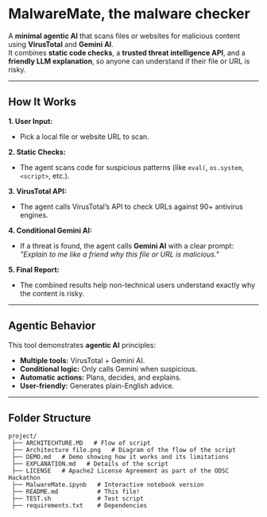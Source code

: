 # MalwareMate, the malware checker

A **minimal agentic AI** that scans files or websites for malicious content using **VirusTotal** and **Gemini AI**.  
It combines **static code checks**, a **trusted threat intelligence API**, and a **friendly LLM explanation**, so anyone can understand if their file or URL is risky.

---

##  How It Works

**1. User Input:**  
- Pick a local file or website URL to scan.

**2. Static Checks:**  
- The agent scans code for suspicious patterns (like `eval(`, `os.system`, `<script>`, etc.).

**3. VirusTotal API:**  
- The agent calls VirusTotal’s API to check URLs against 90+ antivirus engines.

**4. Conditional Gemini AI:**  
- If a threat is found, the agent calls **Gemini AI** with a clear prompt:  
  _"Explain to me like a friend why this file or URL is malicious."_

**5. Final Report:**  
- The combined results help non-technical users understand exactly why the content is risky.

---

## Agentic Behavior

This tool demonstrates **agentic AI** principles:
- **Multiple tools:** VirusTotal + Gemini AI.
- **Conditional logic:** Only calls Gemini when suspicious.
- **Automatic actions:** Plans, decides, and explains.
- **User-friendly:** Generates plain-English advice.

---

## Folder Structure
```plaintext
project/
 ├── ARCHITECHTURE.MD   # Flow of script
 ├── Architecture file.png   # Diagram of the flow of the script
 ├── DEMO.md   # Demo showing how it works and its limitations
 ├── EXPLANATION.md   # Details of the script
 ├── LICENSE   # Apache2 License Agreement as part of the ODSC Hackathon
 ├── MalwareMate.ipynb   # Interactive notebook version
 ├── README.md           # This file!
 ├── TEST.sh             # Test script
 ├── requirements.txt    # Dependencies

